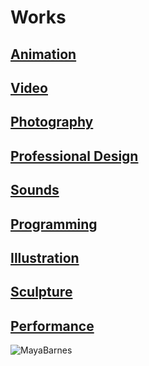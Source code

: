 # Works

## [Animation](https://mayacbarnes.github.io/animation)
## [Video](https://mayacbarnes.github.io/video)
## [Photography](https://mayacbarnes.github.io/photography)
## [Professional Design](https://mayacbarnes.github.io/professionaldesign)
## [Sounds](https://mayacbarnes.github.io/sounds)
## [Programming](https://mayacbarnes.github.io/programming)
## [Illustration](https://mayacbarnes.github.io/illustration)
## [Sculpture](https://mayacbarnes.github.io/sculpture)
## [Performance](https://mayacbarnes.github.io/performance)

![MayaBarnes](mayacbarnes.github.io/assets/mayabarnesglitch.png)
